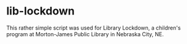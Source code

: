 # lib-lockdown

This rather simple script was used for Library Lockdown, a children's program at Morton-James Public Library in Nebraska City, NE. 


